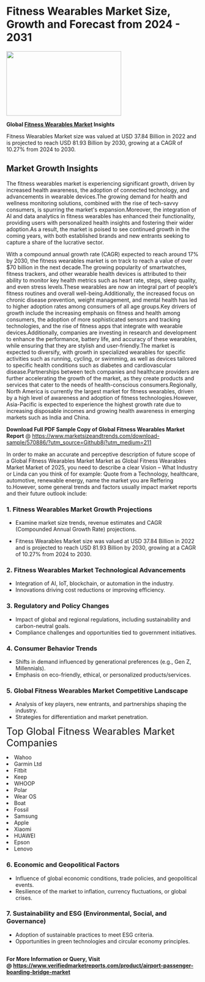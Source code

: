 <H1>Fitness Wearables Market Size, Growth and Forecast from 2024 - 2031</H1><img class="aligncenter size-medium wp-image-584254" src="https://thirdeyenews.in/wp-content/uploads/2024/09/Global-Market-Research-300x168.jpeg" alt="" width="300" height="168" /><p><strong>Global&nbsp;<a href="https://www.marketsizeandtrends.com/download-sample/570886/?utm_source=Github8j?utm_medium=211">Fitness Wearables Market</a> Insights</strong></p><p>Fitness Wearables Market size was valued at USD 37.84 Billion in 2022 and is projected to reach USD 81.93 Billion by 2030, growing at a CAGR of 10.27% from 2024 to 2030.</p><p><h2>Market Growth Insights</h2> <p>The fitness wearables market is experiencing significant growth, driven by increased health awareness, the adoption of connected technology, and advancements in wearable devices.The growing demand for health and wellness monitoring solutions, combined with the rise of tech-savvy consumers, is spurring the market's expansion.Moreover, the integration of AI and data analytics in fitness wearables has enhanced their functionality, providing users with personalized health insights and fostering their wider adoption.As a result, the market is poised to see continued growth in the coming years, with both established brands and new entrants seeking to capture a share of the lucrative sector.</p> <p>With a compound annual growth rate (CAGR) expected to reach around 17% by 2030, the fitness wearables market is on track to reach a value of over $70 billion in the next decade.The growing popularity of smartwatches, fitness trackers, and other wearable health devices is attributed to their ability to monitor key health metrics such as heart rate, steps, sleep quality, and even stress levels.These wearables are now an integral part of people’s fitness routines and overall well-being.Additionally, the increased focus on chronic disease prevention, weight management, and mental health has led to higher adoption rates among consumers of all age groups.Key drivers of growth include the increasing emphasis on fitness and health among consumers, the adoption of more sophisticated sensors and tracking technologies, and the rise of fitness apps that integrate with wearable devices.Additionally, companies are investing in research and development to enhance the performance, battery life, and accuracy of these wearables, while ensuring that they are stylish and user-friendly.The market is expected to diversify, with growth in specialized wearables for specific activities such as running, cycling, or swimming, as well as devices tailored to specific health conditions such as diabetes and cardiovascular disease.Partnerships between tech companies and healthcare providers are further accelerating the growth of the market, as they create products and services that cater to the needs of health-conscious consumers.Regionally, North America is currently the largest market for fitness wearables, driven by a high level of awareness and adoption of fitness technologies.However, Asia-Pacific is expected to experience the highest growth rate due to increasing disposable incomes and growing health awareness in emerging markets such as India and China.<p><span class=""><strong>Download Full PDF Sample Copy of Global Fitness Wearables Market Report</strong> @ <a href="https://www.marketsizeandtrends.com/download-sample/570886/?utm_source=Github8j?utm_medium=211" target="_blank">https://www.marketsizeandtrends.com/download-sample/570886/?utm_source=Github8j?utm_medium=211</a></span></p><p>In order to make an accurate and perceptive description of future scope of a Global&nbsp;Fitness Wearables Market Market as Global&nbsp;Fitness Wearables Market Market of 2025, you need to describe a clear Vision &ndash; What Industry or Linda can you think of for example: Quote from a Technology, healthcare, automotive, renewable energy, name the market you are Reffering to.However, some general trends and factors usually impact market reports and their future outlook include:</p><h3>1.&nbsp;<strong>Fitness Wearables Market Growth Projections</strong></h3><ul><li>Examine market size trends, revenue estimates and CAGR (Compounded Annual Growth Rate) projections.</li><li><p>Fitness Wearables Market size was valued at USD 37.84 Billion in 2022 and is projected to reach USD 81.93 Billion by 2030, growing at a CAGR of 10.27% from 2024 to 2030.</p></li></ul><h3>2.&nbsp;<strong>Fitness Wearables Market Technological Advancements</strong></h3><ul><li>Integration of AI, IoT, blockchain, or automation in the industry.</li><li>Innovations driving cost reductions or improving efficiency.</li></ul><h3>3.&nbsp;<strong>Regulatory and Policy Changes</strong></h3><ul><li>Impact of global and regional regulations, including sustainability and carbon-neutral goals.</li><li>Compliance challenges and opportunities tied to government initiatives.</li></ul><h3>4.&nbsp;<strong>Consumer Behavior Trends</strong></h3><ul><li>Shifts in demand influenced by generational preferences (e.g., Gen Z, Millennials).</li><li>Emphasis on eco-friendly, ethical, or personalized products/services.</li></ul><h3>5.&nbsp;<strong>Global Fitness Wearables Market Competitive Landscape</strong></h3><ul><li>Analysis of key players, new entrants, and partnerships shaping the industry.</li><li>Strategies for differentiation and market penetration.</li></ul><p data-pm-slice="1 1 []"><span style="color: inherit; font-family: inherit; font-size: 25px;">Top Global Fitness Wearables Market Companies</span></p><div class="" data-test-id=""><p><li>Wahoo</li><li> Garmin Ltd</li><li> Fitbit</li><li> Keep</li><li> WHOOP</li><li> Polar</li><li> Wear OS</li><li> Boat</li><li> Fossil</li><li> Samsung</li><li> Apple</li><li> Xiaomi</li><li> HUAWEI</li><li> Epson</li><li> Lenovo</li></p></div><h3>6.&nbsp;<strong>Economic and Geopolitical Factors</strong></h3><ul><li>Influence of global economic conditions, trade policies, and geopolitical events.</li><li>Resilience of the market to inflation, currency fluctuations, or global crises.</li></ul><h3>7.&nbsp;<strong>Sustainability and ESG (Environmental, Social, and Governance)</strong></h3><ul><li>Adoption of sustainable practices to meet ESG criteria.</li><li>Opportunities in green technologies and circular economy principles.</li></ul><h2><strong style="font-size: 14px;">For More Information or Query, Visit @&nbsp;</strong><a style="background-color: #ffffff; font-size: 14px;" href="https://www.marketsizeandtrends.com/report/fitness-wearables-market/" target="_blank">https://www.verifiedmarketreports.com/product/airport-passenger-boarding-bridge-market</a></h2>